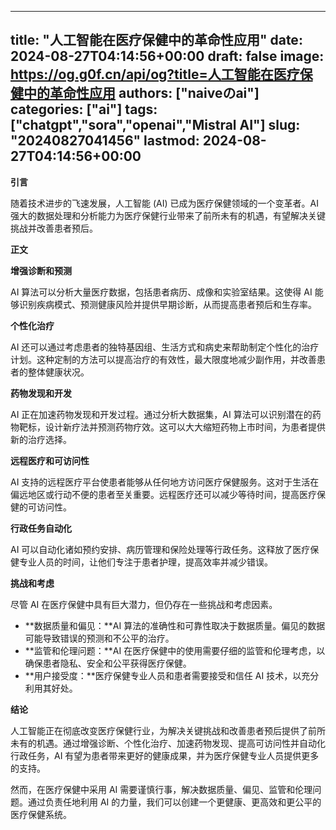 
---
title: "人工智能在医疗保健中的革命性应用"
date: 2024-08-27T04:14:56+00:00
draft: false
image: https://og.g0f.cn/api/og?title=人工智能在医疗保健中的革命性应用
authors: ["naiveのai"]
categories: ["ai"]
tags: ["chatgpt","sora","openai","Mistral AI"]
slug: "20240827041456"
lastmod: 2024-08-27T04:14:56+00:00
---
**引言**

随着技术进步的飞速发展，人工智能 (AI) 已成为医疗保健领域的一个变革者。AI 强大的数据处理和分析能力为医疗保健行业带来了前所未有的机遇，有望解决关键挑战并改善患者预后。

**正文**

**增强诊断和预测**

AI 算法可以分析大量医疗数据，包括患者病历、成像和实验室结果。这使得 AI 能够识别疾病模式、预测健康风险并提供早期诊断，从而提高患者预后和生存率。

**个性化治疗**

AI 还可以通过考虑患者的独特基因组、生活方式和病史来帮助制定个性化的治疗计划。这种定制的方法可以提高治疗的有效性，最大限度地减少副作用，并改善患者的整体健康状况。

**药物发现和开发**

AI 正在加速药物发现和开发过程。通过分析大数据集，AI 算法可以识别潜在的药物靶标，设计新疗法并预测药物疗效。这可以大大缩短药物上市时间，为患者提供新的治疗选择。

**远程医疗和可访问性**

AI 支持的远程医疗平台使患者能够从任何地方访问医疗保健服务。这对于生活在偏远地区或行动不便的患者至关重要。远程医疗还可以减少等待时间，提高医疗保健的可访问性。

**行政任务自动化**

AI 可以自动化诸如预约安排、病历管理和保险处理等行政任务。这释放了医疗保健专业人员的时间，让他们专注于患者护理，提高效率并减少错误。

**挑战和考虑**

尽管 AI 在医疗保健中具有巨大潜力，但仍存在一些挑战和考虑因素。

* **数据质量和偏见：**AI 算法的准确性和可靠性取决于数据质量。偏见的数据可能导致错误的预测和不公平的治疗。
* **监管和伦理问题：**AI 在医疗保健中的使用需要仔细的监管和伦理考虑，以确保患者隐私、安全和公平获得医疗保健。
* **用户接受度：**医疗保健专业人员和患者需要接受和信任 AI 技术，以充分利用其好处。

**结论**

人工智能正在彻底改变医疗保健行业，为解决关键挑战和改善患者预后提供了前所未有的机遇。通过增强诊断、个性化治疗、加速药物发现、提高可访问性并自动化行政任务，AI 有望为患者带来更好的健康成果，并为医疗保健专业人员提供更多的支持。

然而，在医疗保健中采用 AI 需要谨慎行事，解决数据质量、偏见、监管和伦理问题。通过负责任地利用 AI 的力量，我们可以创建一个更健康、更高效和更公平的医疗保健系统。